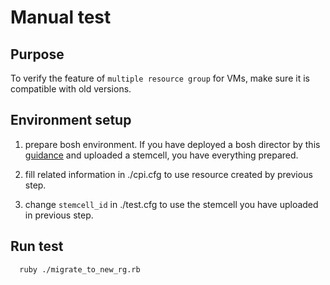 # Manual test

## Purpose

To verify the feature of `multiple resource group` for VMs, make sure it is compatible with old versions.

## Environment setup

1. prepare bosh environment. If you have deployed a bosh director by this [guidance](../../../../../docs/get-started/via-arm-templates/deploy-bosh-via-arm-templates.md) and uploaded a stemcell, you have everything prepared.

1. fill related information in ./cpi.cfg to use resource created by previous step.

1. change `stemcell_id` in ./test.cfg to use the stemcell you have uploaded in previous step.

## Run test

```bash
  ruby ./migrate_to_new_rg.rb
```

